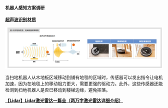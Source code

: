 #### 机器人感知方案调研

[**超声波识别材质**](https://product.tdk.com.cn/zh/techlibrary/applicationnote/how-service-robots-make-sense.html)

![image-20240802164416228](perception_reserch.assets/image-20240802164416228.png)

当扫地机器人从木地板区域移动到铺有地毯的区域时，传感器可以发出指令让电机加速，因为在地毯上的移动阻力更大，需要更强的驱动力。此外，这些传感器还能检测到扫地机器人是否已移动到楼梯边缘，避免摔落。



[**【Lidar】Lidar激光雷达一篇全（两万字激光雷达详细介绍）**](https://blog.csdn.net/qq_34972053/article/details/136718378?spm=1001.2101.3001.6650.4&utm_medium=distribute.pc_relevant.none-task-blog-2%7Edefault%7EBlogOpenSearchComplete%7ERate-4-136718378-blog-134874450.235%5Ev43%5Epc_blog_bottom_relevance_base9&depth_1-utm_source=distribute.pc_relevant.none-task-blog-2%7Edefault%7EBlogOpenSearchComplete%7ERate-4-136718378-blog-134874450.235%5Ev43%5Epc_blog_bottom_relevance_base9&utm_relevant_index=3)